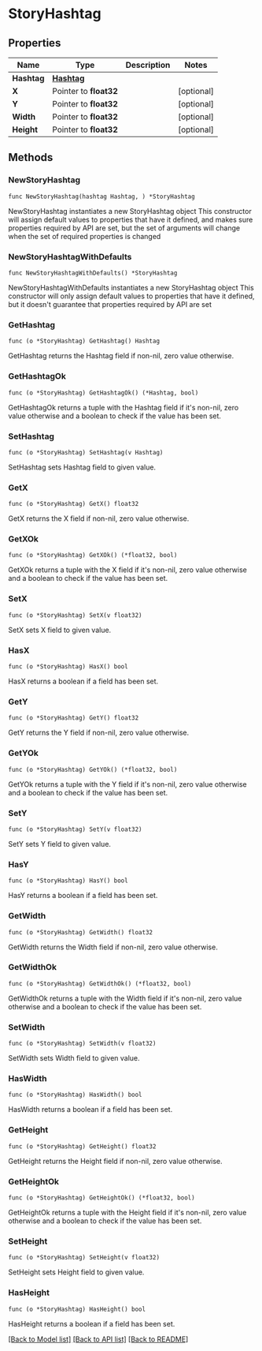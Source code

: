 # StoryHashtag

## Properties

Name | Type | Description | Notes
------------ | ------------- | ------------- | -------------
**Hashtag** | [**Hashtag**](Hashtag.md) |  | 
**X** | Pointer to **float32** |  | [optional] 
**Y** | Pointer to **float32** |  | [optional] 
**Width** | Pointer to **float32** |  | [optional] 
**Height** | Pointer to **float32** |  | [optional] 

## Methods

### NewStoryHashtag

`func NewStoryHashtag(hashtag Hashtag, ) *StoryHashtag`

NewStoryHashtag instantiates a new StoryHashtag object
This constructor will assign default values to properties that have it defined,
and makes sure properties required by API are set, but the set of arguments
will change when the set of required properties is changed

### NewStoryHashtagWithDefaults

`func NewStoryHashtagWithDefaults() *StoryHashtag`

NewStoryHashtagWithDefaults instantiates a new StoryHashtag object
This constructor will only assign default values to properties that have it defined,
but it doesn't guarantee that properties required by API are set

### GetHashtag

`func (o *StoryHashtag) GetHashtag() Hashtag`

GetHashtag returns the Hashtag field if non-nil, zero value otherwise.

### GetHashtagOk

`func (o *StoryHashtag) GetHashtagOk() (*Hashtag, bool)`

GetHashtagOk returns a tuple with the Hashtag field if it's non-nil, zero value otherwise
and a boolean to check if the value has been set.

### SetHashtag

`func (o *StoryHashtag) SetHashtag(v Hashtag)`

SetHashtag sets Hashtag field to given value.


### GetX

`func (o *StoryHashtag) GetX() float32`

GetX returns the X field if non-nil, zero value otherwise.

### GetXOk

`func (o *StoryHashtag) GetXOk() (*float32, bool)`

GetXOk returns a tuple with the X field if it's non-nil, zero value otherwise
and a boolean to check if the value has been set.

### SetX

`func (o *StoryHashtag) SetX(v float32)`

SetX sets X field to given value.

### HasX

`func (o *StoryHashtag) HasX() bool`

HasX returns a boolean if a field has been set.

### GetY

`func (o *StoryHashtag) GetY() float32`

GetY returns the Y field if non-nil, zero value otherwise.

### GetYOk

`func (o *StoryHashtag) GetYOk() (*float32, bool)`

GetYOk returns a tuple with the Y field if it's non-nil, zero value otherwise
and a boolean to check if the value has been set.

### SetY

`func (o *StoryHashtag) SetY(v float32)`

SetY sets Y field to given value.

### HasY

`func (o *StoryHashtag) HasY() bool`

HasY returns a boolean if a field has been set.

### GetWidth

`func (o *StoryHashtag) GetWidth() float32`

GetWidth returns the Width field if non-nil, zero value otherwise.

### GetWidthOk

`func (o *StoryHashtag) GetWidthOk() (*float32, bool)`

GetWidthOk returns a tuple with the Width field if it's non-nil, zero value otherwise
and a boolean to check if the value has been set.

### SetWidth

`func (o *StoryHashtag) SetWidth(v float32)`

SetWidth sets Width field to given value.

### HasWidth

`func (o *StoryHashtag) HasWidth() bool`

HasWidth returns a boolean if a field has been set.

### GetHeight

`func (o *StoryHashtag) GetHeight() float32`

GetHeight returns the Height field if non-nil, zero value otherwise.

### GetHeightOk

`func (o *StoryHashtag) GetHeightOk() (*float32, bool)`

GetHeightOk returns a tuple with the Height field if it's non-nil, zero value otherwise
and a boolean to check if the value has been set.

### SetHeight

`func (o *StoryHashtag) SetHeight(v float32)`

SetHeight sets Height field to given value.

### HasHeight

`func (o *StoryHashtag) HasHeight() bool`

HasHeight returns a boolean if a field has been set.


[[Back to Model list]](../README.md#documentation-for-models) [[Back to API list]](../README.md#documentation-for-api-endpoints) [[Back to README]](../README.md)


